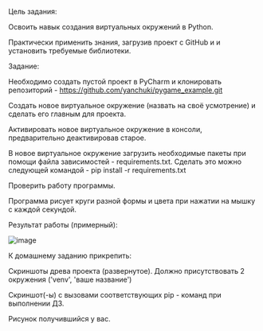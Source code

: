 Цель задания:

Освоить навык создания виртуальных окружений в Python.

Практически применить знания, загрузив проект с GitHub и и установить требуемые библиотеки.

Задание:

Необходимо создать пустой проект в PyCharm и клонировать репозиторий - https://github.com/yanchuki/pygame_example.git

Создать новое виртуальное окружение (назвать на своё усмотрение) и сделать его главным для проекта.

Активировать новое виртуальное окружение в консоли, предварительно деактивировав старое.

В новое виртуальное окружение загрузить необходимые пакеты при помощи файла зависимостей - requirements.txt. Сделать это можно следующей командой - pip install -r requirements.txt

Проверить работу программы.

Программа рисует круги разной формы и цвета при нажатии на мышку с каждой секундой.

Результат работы (примерный):

![image](https://github.com/user-attachments/assets/3240074d-c449-4ccc-827e-7a9216cdd029)

К домашнему заданию прикрепить:

Скриншоты древа проекта (развернутое). Должно присутствовать 2 окружения ('venv', 'ваше название')

Скриншот(-ы) с вызовами соответствующих pip - команд при выполнении ДЗ.

Рисунок получившийся у вас.
